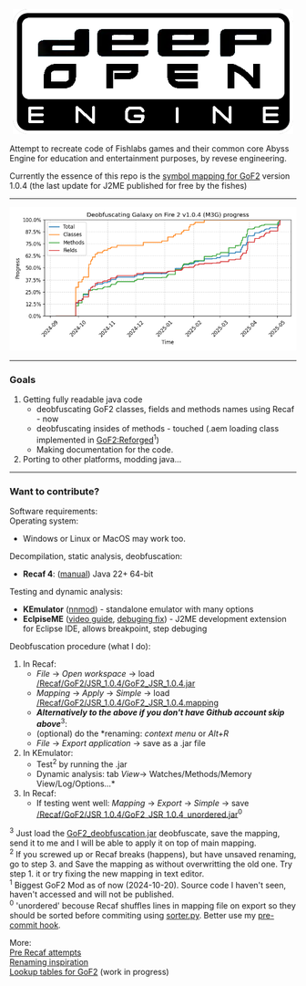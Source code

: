 <p align="center">
  <img src="/extras/DeepOpen.png" />
</p>

Attempt to recreate code of Fishlabs games and their common core Abyss Engine for education and entertainment purposes, by revese engineering.

Currently the essence of this repo is the [symbol mapping for GoF2](/Recaf/GoF2/JSR_1.0.4/GoF2_JSR_1.0.4.mapping) version 1.0.4 (the last update for J2ME published for free by the fishes)
___
<p align="center">
  <img src="/extras/logger/progress_chart.png" />
</p>

___
### Goals
1. Getting fully readable java code
    * deobfuscating GoF2 classes, fields and methods names using Recaf - now
    * deobfuscating insides of methods - touched (.aem loading class implemented in [GoF2:Reforged](https://drive.google.com/drive/folders/198TUt7ERvaK7kdShcHvn_otm48rbBnKV)<sup>1</sup>)
    * Making documentation for the code.
2. Porting to other platforms, modding java...
___

### Want to contribute?

Software requirements:\
Operating system:
* Windows or Linux or MacOS may work too.

Decompilation, static analysis, deobfuscation:
* **Recaf 4**: ([manual](https://github.com/Col-E/Recaf-Launcher/blob/master/MANUAL.md)) Java 22+ 64-bit

Testing and dynamic analysis:
* **KEmulator** ([nnmod](https://github.com/shinovon/KEmulator)) - standalone emulator with many options
* **EclpiseME** ([video guide](www.youtube.com/watch?v=udm5OtkRkew), [debuging fix](https://web.archive.org/web/20080120104502/https://eclipseme.org/docs/configuring.html#step2)) - J2ME development extension for Eclipse IDE, allows breakpoint, step debuging

Deobfuscation procedure (what I do):

1. In Recaf:
      - *File* -> *Open workspace* -> load [/Recaf/GoF2/JSR_1.0.4/GoF2_JSR_1.0.4.jar](/Recaf/GoF2/JSR_1.0.4/GoF2_JSR_1.0.4.jar)
      - *Mapping* -> *Apply* -> *Simple* -> load [/Recaf/GoF2/JSR_1.0.4/GoF2_JSR_1.0.4.mapping](/Recaf/GoF2/JSR_1.0.4/GoF2_JSR_1.0.4.mapping)
      - ***Alternatively to the above if you don't have Github account skip above***<sup>3</sup>: 
      - (optional) do the *renaming: *context menu* or *Alt+R* 
      - *File* -> *Export application* -> save as a .jar file
2. In KEmulator:
    - Test<sup>2</sup> by running the .jar
    - Dynamic analysis:  tab *View*-> Watches/Methods/Memory View/Log/Options...*
3. In Recaf:
    - If testing went well: *Mapping* -> *Export* -> *Simple* -> save [/Recaf/GoF2/JSR_1.0.4/GoF2_JSR_1.0.4_unordered.jar](/Recaf/GoF2_JSR_1.0.4_unordered.mapping)<sup>0</sup>

<sup>3</sup> Just load the [GoF2_deobfuscation.jar](/Recaf/GoF2/JSR_1.0.4/GoF2_deobfuscation.jar) deobfuscate, save the mapping, send it to me and I will be able to apply it on top of main mapping. \
<sup>2</sup> If you screwed up or Recaf breaks (happens), but have unsaved renaming, go to step 3. and Save the mapping as without overwritting the old one. Try step 1. it or try fixing the new mapping in text editor.\
<sup>1</sup> Biggest GoF2 Mod as of now (2024-10-20). Source code I haven't seen, haven't accessed and will not be published. \
<sup>0</sup> 'unordered' becouse Recaf shuffles lines in mapping file on export so they should be sorted before commiting using [sorter.py](/extras/sorter/sorter.py). Better use my [pre-commit hook](/extras/hooks/pre-commit).

More: \
[Pre Recaf attempts](/src/README.md)\
[Renaming inspiration](/extras/gof2-1.0.1-ios-symbols/simple-mapping)\
[Lookup tables for GoF2](https://docs.google.com/spreadsheets/u/1/d/e/2PACX-1vRjJFtnrG9-7vdqHtHtPCu0Tg7C-1A89lxo434_7fgEguS9I6O1u3wcRmoWnHEhgUP2Mbd9EMIzAPJA/pubhtml#)  (work in progress)
